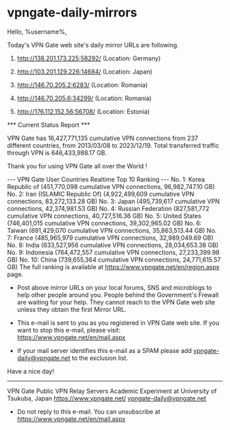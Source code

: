 # vpngate-daily-mirrors

Hello, %username%,

Today's VPN Gate web site's daily mirror URLs are following.

1. http://138.201.173.225:58292/
   (Location: Germany)

2. http://103.201.129.226:14684/
   (Location: Japan)

3. http://146.70.205.2:6283/
   (Location: Romania)

4. http://146.70.205.6:34299/
   (Location: Romania)

5. http://176.112.152.56:56708/
   (Location: Estonia)


*** Current Status Report ***

VPN Gate has 16,427,771,135 cumulative VPN connections from 237 different countries, from 2013/03/08 to 2023/12/19.
Total transferred traffic through VPN is 646,433,988.17 GB.

Thank you for using VPN Gate all over the World !


--- VPN Gate User Countries Realtime Top 10 Ranking ---
No. 1: Korea Republic of (451,770,098 cumulative VPN connections, 96,982,747.10 GB)
No. 2: Iran (ISLAMIC Republic Of) (4,922,499,609 cumulative VPN connections, 83,272,133.28 GB)
No. 3: Japan (495,739,617 cumulative VPN connections, 42,374,981.53 GB)
No. 4: Russian Federation (827,581,772 cumulative VPN connections, 40,727,516.36 GB)
No. 5: United States (746,401,015 cumulative VPN connections, 39,302,965.02 GB)
No. 6: Taiwan (691,429,070 cumulative VPN connections, 35,863,513.44 GB)
No. 7: France (485,965,979 cumulative VPN connections, 32,989,049.69 GB)
No. 8: India (633,527,956 cumulative VPN connections, 28,034,653.38 GB)
No. 9: Indonesia (764,472,557 cumulative VPN connections, 27,233,399.98 GB)
No. 10: China (739,655,364 cumulative VPN connections, 24,771,615.57 GB)
The full ranking is available at https://www.vpngate.net/en/region.aspx page.


* Post above mirror URLs on your local forums, SNS and microblogs
  to help other people around you.
  People behind the Government's Frewall are waiting for your help.
  They cannot reach to the VPN Gate web site
  unless they obtain the first Mirror URL.

* This e-mail is sent to you as you registered in VPN Gate web site.
  If you want to stop this e-mail, please visit:
  https://www.vpngate.net/en/mail.aspx

* If your mail server identifies this e-mail as a SPAM
  please add vpngate-daily@vpngate.net to the exclusion list.

Have a nice day!

------------------------------------------------------
VPN Gate Public VPN Relay Servers
Academic Experiment at University of Tsukuba, Japan
https://www.vpngate.net/
vpngate-daily@vpngate.net
* Do not reply to this e-mail.
  You can unsubscribe at https://www.vpngate.net/en/mail.aspx


